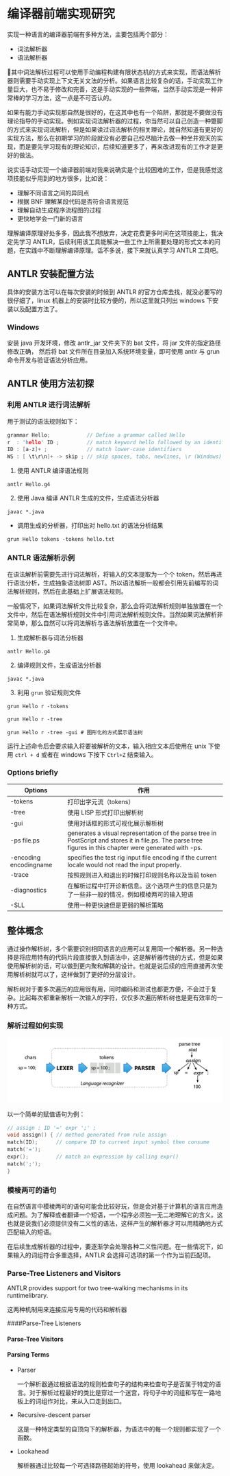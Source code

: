 # 编译器前端实现研究

实现一种语言的编译器前端有多种方法，主要包括两个部分：

- 词法解析器
- 语法解析器

其中词法解析过程可以使用手动编程构建有限状态机的方式来实现，而语法解析器则需要手动实现上下文无关文法的分析。如果语言比较复杂的话，手动实现工作量巨大，也不易于修改和完善，这是手动实现的一些弊端，当然手动实现是一种非常棒的学习方法，这一点是不可否认的。

如果有能力手动实现那自然是很好的，在这其中也有一个陷阱，那就是不要做没有理论指导的手动实现。例如实现词法解析器的过程，你当然可以自己创造一种蹩脚的方式来实现词法解析，但是如果读过词法解析的相关理论，就自然知道有更好的实现方法，那么在初期学习的阶段就没有必要自己绞尽脑汁去做一种坐井观天的实现，而是要先学习现有的理论知识，后续知道更多了，再来改进现有的工作才是更好的做法。

说实话手动实现一个编译器前端对我来说确实是个比较困难的工作，但是我感觉这项技能似乎用到的地方很多，比如说：

- 理解不同语言之间的异同点
- 根据 BNF 理解某段代码是否符合语言规范
- 理解自动生成程序流程图的过程
- 更快地学会一门新的语言

理解编译原理好处多多，因此我不想放弃，决定花费更多时间在这项技能上，我决定先学习 ANTLR，后续利用该工具能解决一些工作上所需要处理的形式文本的问题，在实践中不断理解编译原理。话不多说，接下来就认真学习 ANTLR 工具吧。 

## ANTLR 安装配置方法

具体的安装方法可以在每次安装的时候到 ANTLR 的官方仓库去找，就没必要写的很仔细了，linux 机器上的安装时比较方便的，所以这里就只列出 windows 下安装以及配置方法了。

### Windows

安装 java 开发环境，修改 antlr_jar 文件夹下的 bat 文件，将 jar 文件的指定路径修改正确，
然后将 bat 文件所在目录加入系统环境变量，即可使用 antlr 与 grun 命令开发与验证语法分析应用。

## ANTLR 使用方法初探

### 利用 ANTLR 进行词法解析

用于测试的语法规则如下：

```c
grammar Hello;            // Define a grammar called Hello
r  : 'hello' ID ;         // match keyword hello followed by an identifier
ID : [a-z]+ ;             // match lower-case identifiers
WS : [ \t\r\n]+ -> skip ; // skip spaces, tabs, newlines, \r (Windows)
```

1. 使用 ANTLR 编译语法规则

```
antlr Hello.g4
```
2. 使用 Java 编译 ANTLR 生成的文件，生成语法分析器

```
javac *.java
```

- 调用生成的分析器，打印出对 hello.txt 的语法分析结果

```shell
grun Hello tokens -tokens hello.txt
```

### ANTLR 语法解析示例

在语法解析前需要先进行词法解析，将输入的文本提取为一个个 token，然后再进行语法分析，生成抽象语法树即 AST。所以语法解析一般都会引用先前编写的词法解析规则，然后在此基础上扩展语法规则。

一般情况下，如果词法解析文件比较复杂，那么会将词法解析规则单独放置在一个文件中，然后在语法解析规则文件中引用词法解析规则文件。当然如果词法解析非常简单，那么自然可以将词法解析与语法解析放置在一个文件中。

1. 生成解析器与词法分析器

```
antlr Hello.g4
```

2. 编译规则文件，生成语法分析器

```
javac *.java
```

3. 利用 `grun` 验证规则文件

```shell
grun Hello r -tokens
```

```
grun Hello r -tree
```

```shell
grun Hello r -tree -gui # 图形化的方式展示语法树
```

运行上述命令后会要求输入将要被解析的文本，输入相应文本后使用在 unix 下使用 `ctrl + d` 或者在 windows 下按下 `Ctrl+Z` 结束输入。

### Options briefly

| Options                | 作用                                                         |
| ---------------------- | ------------------------------------------------------------ |
| -tokens                | 打印出字元流（tokens）                                       |
| -tree                  | 使用 LISP 形式打印出解析树                                   |
| -gui                   | 使用对话框的形式可视化展示解析树                             |
| -ps file.ps            | generates a visual representation of the parse tree in PostScript and stores it in file.ps. The parse tree figures in this chapter were generated with -ps. |
| -encoding encodingname | specifies the test rig input file encoding if the current locale would not read the input properly. |
| -trace                 | 按照规则进入和退出的时候打印规则名称以及当前 token           |
| -diagnostics           | 在解析过程中打开诊断信息。这个选项产生的信息只是为了一些非一般的情况，例如模棱两可的输入短语 |
| -SLL                   | 使用一种更快速但是更弱的解析策略                             |

## 整体概念

通过操作解析树，多个需要识别相同语言的应用可以复用同一个解析器。另一种选择是将应用特有的代码片段直接嵌入到语法中，这是解析器传统的方式，但是如果使用解析树的话，可以做到更内聚和解耦的设计。也就是说后续的应用直接再次使用解析树就可以了，这样做到了更好的分层设计。

解析树对于要多次遍历的应用很有用，同时编码和测试也都更方便，不会过于复杂。比起每次都重新解析一次输入的字符，仅仅多次遍历解析树也是更有效率的一种方式。

### 解析过程如何实现

![image-20210228210854095](figures/image-20210228210854095.png)

以一个简单的赋值语句为例：

```c
// assign : ID '=' expr ';' ;
void assign() { // method generated from rule assign
match(ID);      // compare ID to current input symbol then consume
match('=');
expr();         // match an expression by calling expr()
match(';');
}
```

### 模棱两可的语句

在自然语言中模棱两可的语句可能会比较好玩，但是会对基于计算机的语言应用造成问题。为了解释或者翻译一个短语，一个程序必须独一无二地理解它的含义。这也就是说我们必须提供没有二义性的语法，这样产生的解析器才可以用精确地方式匹配输入的短语。

在后续生成解析器的过程中，要逐渐学会处理各种二义性问题。在一些情况下，如果输入的词组符合多重选择，ANTLR 会选择可选项的第一个作为当前匹配项。

### Parse-Tree Listeners and Visitors

ANTLR  provides  support  for  two  tree-walking  mechanisms  in  its  runtimelibrary.  

这两种机制用来连接应用专用的代码和解析器

####Parse-Tree Listeners

####  Parse-Tree Visitors

#### Parsing Terms

- Parser

  一个解析器通过根据语法的规则检查句子的结构来检查句子是否属于特定的语言。对于解析过程最好的类比是穿过一个迷宫，将句子中的词组和写在一路地板上的词组作对比，来从入口走到出口。

- Recursive-descent parser

  这是一种特定类型的自顶向下的解析器，为语法中的每一个规则都实现了一个函数。

- Lookahead

  解析器通过比较每一个可选择路径起始的符号，使用 lookahead 来做决定。





























